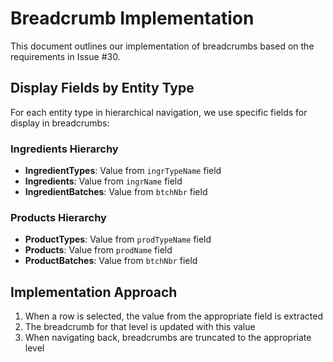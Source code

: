 # Breadcrumb Implementation

This document outlines our implementation of breadcrumbs based on the requirements in Issue #30.

## Display Fields by Entity Type

For each entity type in hierarchical navigation, we use specific fields for display in breadcrumbs:

### Ingredients Hierarchy
- **IngredientTypes**: Value from `ingrTypeName` field
- **Ingredients**: Value from `ingrName` field
- **IngredientBatches**: Value from `btchNbr` field

### Products Hierarchy
- **ProductTypes**: Value from `prodTypeName` field
- **Products**: Value from `prodName` field
- **ProductBatches**: Value from `btchNbr` field

## Implementation Approach

1. When a row is selected, the value from the appropriate field is extracted
2. The breadcrumb for that level is updated with this value
3. When navigating back, breadcrumbs are truncated to the appropriate level
